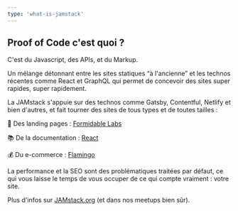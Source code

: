 ```yaml
---
type: 'what-is-jamstack'
---
```


## Proof of Code c'est quoi ?

C'est du Javascript, des APIs, et du Markup.

Un mélange détonnant entre les sites statiques “à l'ancienne” et les technos récentes comme React et GraphQL qui permet de concevoir des sites super rapides, super rapidement.

La JAMstack s'appuie sur des technos comme Gatsby, Contentful, Netlify et bien d'autres, et fait tourner des sites de tous types et de toutes tailles :

🛬 Des landing pages : [Formidable Labs](https://formidable.com)

📚 De la documentation : [React](https://reactjs.org)

💰 Du e-commerce : [Flamingo](https://www.shopflamingo.com/)

La performance et la SEO sont des problématiques traitées par défaut, ce qui vous laisse le temps de vous occuper de ce qui compte vraiment : votre site.

Plus d'infos sur [JAMstack.org](https://jamstack.org) (et dans nos meetups bien sûr).
